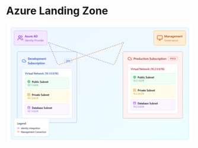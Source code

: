 # Azure Landing Zone
![image alt](https://github.com/Ganakg/3-tier-architecture/blob/97b82598a117572a8f170e199ef9dac83c707fe6/Screenshot%202025-06-08%20204248.png)

